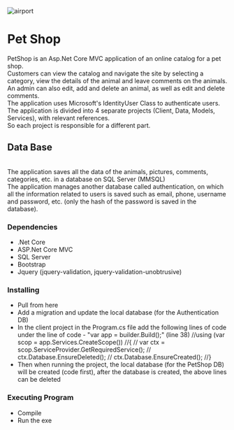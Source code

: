 <img align="center" alt="airport" style="padding-right:10px;" src="https://images.squarespace-cdn.com/content/v1/572e05c45559862dca6424ff/1463971934544-QF606UIFUBLI50DWF1YD/petshop-logo-4+2.png" />  

# Pet Shop
PetShop is an Asp.Net Core MVC application of an online catalog for a pet shop.
<br>
Customers can view the catalog and navigate the site by selecting a category, view the details of the animal and leave comments on the animals.
<br>
An admin can also edit, add and delete an animal, as well as edit and delete comments.
<br>
The application uses Microsoft's IdentityUser Class to authenticate users.
<br>
The application is divided into 4 separate projects (Client, Data, Models, Services), with relevant references.
<br>
So each project is responsible for a different part.
<br>

## Data Base
<br>
The application saves all the data of the animals, pictures, comments, categories, etc. in a database on SQL Server (MMSQL)
<br>
The application manages another database called authentication, on which all the information related to users is saved such as email, phone, username and password, etc. (only the hash of the password is saved in the database).
<br>

### Dependencies
* .Net Core
* ASP.Net Core MVC
* SQL Server
* Bootstrap
* Jquery (jquery-validation, jquery-validation-unobtrusive)

### Installing
* Pull from here
* Add a migration and update the local database (for the Authentication DB)
* In the client project in the Program.cs file add the following lines of code under the line of code - "var app = builder.Build();" (line 38)
  //using (var scop = app.Services.CreateScope())
  //{
  //    var ctx = scop.ServiceProvider.GetRequiredService<MyContext>();
  //    ctx.Database.EnsureDeleted();
  //    ctx.Database.EnsureCreated();
  //}
* Then when running the project, the local database (for the PetShop DB) will be created (code first), after the database is created, the above lines can be deleted

### Executing Program
* Compile
* Run the exe
